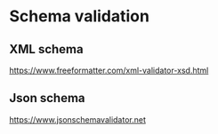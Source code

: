 # Schema validation

## XML schema
https://www.freeformatter.com/xml-validator-xsd.html

## Json schema
https://www.jsonschemavalidator.net
